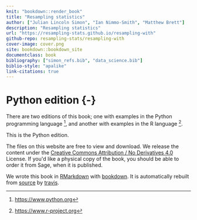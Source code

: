 ```yaml
---
knit: "bookdown::render_book"
title: "Resampling statistics"
author: ["Julian Lincoln Simon", "Ian Nimmo-Smith", "Matthew Brett"]
description: "Resampling statistics"
url: "https://resampling-stats.github.io/resampling-with"
github-repo: resampling-stats/resampling-with
cover-image: cover.png
site: bookdown::bookdown_site
documentclass: book
bibliography: ["simon_refs.bib", "data_science.bib"]
biblio-style: "apalike"
link-citations: true
---
```


# Python edition {-}

There are two editions of this book; one with examples in the Python
programming language [^python], and another with examples in the R language
[^R].

This is the Python edition.

The files on this website are free to view and download. We release the content
under the [Creative Commons Attribution / No Derivatives
4.0](http://creativecommons.org/licenses/by-nd/4.0/) License. If you'd like
a physical copy of the book, you should be able to order it from Sage, when it
is published.

We wrote this book in
[RMarkdown](https://rmarkdown.rstudio.com) with
[bookdown](https://bookdown.org). It is automatically rebuilt
from
[source](https://github.com/resampling-stats/resampling-with) by
[travis](http://travis-ci.org/).

<!---
Links that we may use in several chapters.
-->

[^python]: <https://www.python.org>
[^R]: <https://www.r-project.org>
